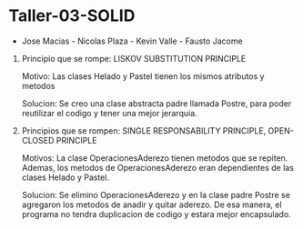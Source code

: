 # Taller-03-SOLID
- Jose Macias - Nicolas Plaza - Kevin Valle - Fausto Jacome
1. Principio que se rompe: LISKOV SUBSTITUTION PRINCIPLE
   
   Motivo: Las clases Helado y Pastel tienen los mismos atributos y metodos
   
   Solucion: Se creo una clase abstracta padre llamada Postre, para poder reutilizar el codigo y tener una mejor jerarquia.
   
2. Principios que se rompen: SINGLE RESPONSABILITY PRINCIPLE, OPEN-CLOSED PRINCIPLE
   
   Motivos: La clase OperacionesAderezo tienen metodos que se repiten. Ademas, los metodos de OperacionesAderezo eran dependientes de las clases Helado y Pastel.
   
   Solucion: Se elimino OperacionesAderezo y en la clase padre Postre se agregaron los metodos de anadir y quitar aderezo. De esa manera, el programa no tendra duplicacion de  codigo y estara mejor encapsulado.
